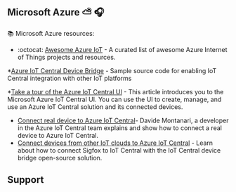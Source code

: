 
## Microsoft Azure :partly_sunny: 🎧

📚 Microsoft Azure resources:


 * :octocat: [Awesome Azure IoT](https://github.com/Azure/iot) - A curated list of awesome Azure Internet of Things projects and resources.
 
 *[Azure IoT Central Device Bridge](https://github.com/Azure/iotc-device-bridge) - Sample source code for enabling IoT Central integration with other IoT platforms
 
 *[Take a tour of the Azure IoT Central UI](https://docs.microsoft.com/en-us/azure/iot-central/overview-iot-central-tour) - This article introduces you to the Microsoft Azure IoT Central UI. You can use the UI to create, manage, and use an Azure IoT Central solution and its connected devices.
 
 * [Connect real device to Azure IoT Central](https://www.youtube.com/watch?v=mvxFx8-ICw4)- Davide Montanari, a developer in the Azure IoT Central team explains and show how to connect a real device to Azure IoT Central.
 * [Connect devices from other IoT clouds to Azure IoT Central](https://www.youtube.com/watch?v=O5UqYugLDHI) - Learn about how to connect Sigfox to IoT Central with the IoT Central device bridge open-source solution.

Support
-------

